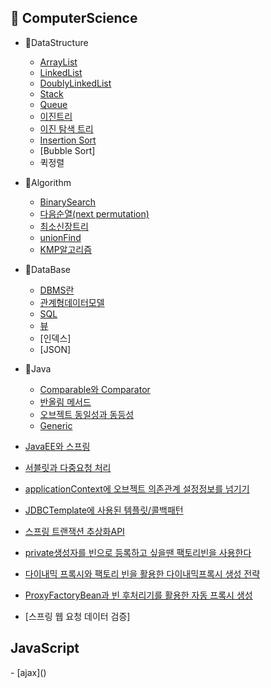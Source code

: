 <h2>📌 ComputerScience</h2>

* 📌DataStructure

  * [ArrayList](https://github.com/Jung-MinGi/dataStructure/blob/master/ArrayList.md)
  * [LinkedList](https://github.com/Jung-MinGi/dataStructure/blob/master/LinkedList.md)
  * [DoublyLinkedList](https://github.com/Jung-MinGi/dataStructure/blob/master/DoublyLinkedList.md)
  * [Stack](https://github.com/Jung-MinGi/dataStructure/blob/master/stack.md)
  * [Queue](https://github.com/Jung-MinGi/dataStructure/blob/master/Queue.md)
  * [이진트리](https://github.com/Jung-MinGi/dataStructure/blob/master/binaryTree.md)
  * [이진 탐색 트리](https://github.com/Jung-MinGi/dataStructure/blob/master/binarySearchTree.md)
  * [Insertion Sort](https://github.com/Jung-MinGi/dataStructure/blob/195ab397b40ceadbc1b5d7e5df21a0711fd6dee9/src/main/java/com/java/dataStructureStudy/sort/InsertionSort.java#L12)
  * [Bubble Sort]
  * 퀵정렬

* 📌Algorithm
  * [BinarySearch](https://github.com/Jung-MinGi/dataStructure/blob/master/BinarySearch.md)   
  * [다음순열(next permutation)](https://github.com/Jung-MinGi/dataStructure/blob/master/next%20permutation.md)
  * [최소신장트리](https://github.com/Jung-MinGi/dataStructure/blob/master/%EC%B5%9C%EC%86%8C%EC%8B%A0%EC%9E%A5%ED%8A%B8%EB%A6%AC.md)
  * [unionFind](https://github.com/Jung-MinGi/dataStructure/blob/master/unionFind.md)
  * [KMP알고리즘](https://github.com/Jung-MinGi/ComputerScience/blob/master/kmp.md)

* 📌DataBase
  * [DBMS란](https://github.com/Jung-MinGi/ComputerScience/blob/master/dbms.md)
  * [관계형데이터모델](https://github.com/Jung-MinGi/ComputerScience/blob/master/%EA%B4%80%EA%B3%84%ED%98%95%20%EB%8D%B0%EC%9D%B4%ED%84%B0%20%EB%AA%A8%EB%8D%B8%20.md)
  * [SQL](https://github.com/Jung-MinGi/dataStructure/blob/master/SQL.md)
  * [뷰](https://github.com/Jung-MinGi/ComputerScience/blob/master/view.md)
  * [인덱스]
  * [JSON]
* 📌Java
  * [Comparable와 Comparator](https://github.com/Jung-MinGi/dataStructure/blob/master/ComparableAndComparator.md)
  * [반올림 메서드](https://github.com/Jung-MinGi/dataStructure/blob/master/%EB%B0%98%EC%98%AC%EB%A6%BC%EB%A9%94%EC%84%9C%EB%93%9C.md)
  * [오브젝트 동일성과 동등성](https://github.com/Jung-MinGi/dataStructure/blob/master/%EB%8F%99%EC%9D%BC%EC%84%B1%EA%B3%BC%EB%8F%99%EB%93%B1%EC%84%B1.md)
  * [Generic](https://github.com/Jung-MinGi/dataStructure/blob/master/generic.md)
    
* [JavaEE와 스프링](https://github.com/Jung-MinGi/ComputerScience/blob/master/Java%20EE%20%EC%99%80%20%EC%8A%A4%ED%94%84%EB%A7%81.md)
* [서블릿과 다중요청 처리](https://github.com/Jung-MinGi/ComputerScience/blob/master/servlet.md)
* [applicationContext에 오브젝트 의존관계 설정정보를 넘기기](https://github.com/Jung-MinGi/SpringStudy/blob/master/applicationContext%EC%97%90%20%EC%98%A4%EB%B8%8C%EC%A0%9D%ED%8A%B8%EC%9D%98%EC%A1%B4%EA%B4%80%EA%B3%84%20%EC%84%A4%EC%A0%95.md)

* [JDBCTemplate에 사용된 템플릿/콜백패턴](https://github.com/Jung-MinGi/SpringStudy/blob/master/JDBCTemplate.md)
  
* [스프링 트랜잭션 추상화API](https://github.com/Jung-MinGi/SpringStudy/blob/master/springTransactionAPI.md)

* [private생성자를 빈으로 등록하고 싶을땐 팩토리빈을 사용한다](https://github.com/Jung-MinGi/SpringStudy/blob/master/factoryBean.md)

* [다이내믹 프록시와 팩토리 빈을 활용한 다이내믹프록시 생성 전략](https://github.com/Jung-MinGi/SpringStudy/blob/master/%EB%8B%A4%EC%9D%B4%EB%82%B4%EB%AF%B9%20%ED%94%84%EB%A1%9D%EC%8B%9C.md)

* [ProxyFactoryBean과 빈 후처리기를 활용한 자동 프록시 생성](https://github.com/Jung-MinGi/SpringStudy/blob/master/ProxyFactoryBean%EA%B3%BC%20%EB%B9%88%20%ED%9B%84%EC%B2%98%EB%A6%AC%EA%B8%B0%EB%A5%BC%20%ED%99%9C%EC%9A%A9%ED%95%9C%20%EC%9E%90%EB%8F%99%20%ED%94%84%EB%A1%9D%EC%8B%9C%20%EC%83%9D%EC%84%B1.md)
* [스프링 웹 요청 데이터 검증]

<h2>JavaScript</h2>
- [ajax]()
